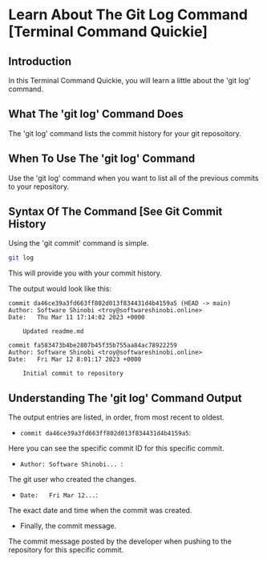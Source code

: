 # Learn About The Git Log Command [Terminal Command Quickie]

## Introduction

In this Terminal Command Quickie, you will learn a little about the 'git log' command.

## What The 'git log' Command Does

The 'git log' command lists the commit history for your git reposoitory.

## When To Use The 'git log' Command

Use the 'git log' command when you want to list all of the previous commits to your repository.

## Syntax Of The Command [See Git Commit History

Using the 'git commit' command is simple.

```bash
git log
```

This will provide you with your commit history.

The output would look like this:

```
commit da46ce39a3fd663ff802d013f834431d4b4159a5 (HEAD -> main)
Author: Software Shinobi <troy@softwareshinobi.online>
Date:   Thu Mar 11 17:14:02 2023 +0000

    Updated readme.md

commit fa583473b4be2807b45f35b755aa84ac78922259
Author: Software Shinobi <troy@softwareshinobi.online>
Date:   Fri Mar 12 8:01:17 2023 +0000

    Initial commit to repository
```
## Understanding The 'git log' Command Output

The output entries are listed, in order, from most recent to oldest.

* `commit da46ce39a3fd663ff802d013f834431d4b4159a5`:

Here you can see the specific commit ID for this specific commit.

* `Author: Software Shinobi... `:

The git user who created the changes.

* `Date:   Fri Mar 12...`:

The exact date and time when the commit was created.

* Finally, the commit message.

The commit message posted by the developer when pushing to the repository for this specific commit.
